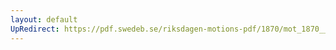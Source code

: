 ```yaml
---
layout: default
UpRedirect: https://pdf.swedeb.se/riksdagen-motions-pdf/1870/mot_1870__fk__00009/mot_1870__fk__00009_001.pdf
---
```

